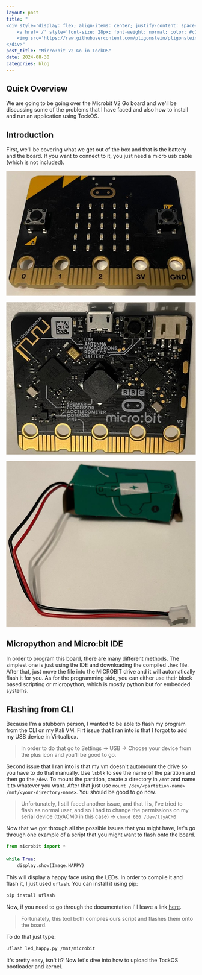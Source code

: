 ```yaml
---
layout: post
title: "
<div style='display: flex; align-items: center; justify-content: space-between;'>
    <a href='/' style='font-size: 28px; font-weight: normal; color: #c1c1c1; text-decoration: none; margin-top: -50px;'>Home</a>
    <img src='https://raw.githubusercontent.com/pligonstein/pligonstein.github.io/main/images/logo.gif' alt='Logo' style='height: 48px; width: 48px; border-radius: 50%; object-fit: cover; margin-top: -50px;'>
</div>"
post_title: "Micro:bit V2 Go in TockOS"
date: 2024-08-30
categories: blog
---
```


## Quick Overview

We are going to be going over the Microbit V2 Go board and we'll be discussing some of the problems that I have faced and also how to install and run an application using TockOS.

## Introduction

First, we'll be covering what we get out of the box and that is the battery and the board. If you want to connect to it, you just need a micro usb cable (which is not included).

![Image Microbit front](/images/_posts/Microbit-Board-front.jpeg)

![Image Microbit behind](/images/_posts/Microbit-Board-behind.jpeg)

![Image Microbit battery](/images/_posts/Microbit-Battery.jpeg)

## Micropython and Micro:bit IDE

In order to program this board, there are many different methods. The simplest one is just using the IDE and downloading the compiled `.hex` file. After that, just move the file into the MICROBIT drive and it will automatically flash it for you. As for the programming side, you can either use their block based scripting or micropython, which is mostly python but for embedded systems.

## Flashing from CLI

Because I'm a stubborn person, I wanted to be able to flash my program from the CLI on my Kali VM. Firt issue that I ran into is that I forgot to add my USB device in Virtualbox.

> In order to do that go to Settings -> USB -> Choose your device from the plus icon and you'll be good to go.

Second issue that I ran into is that my vm doesn't automount the drive so you have to do that manually. Use `lsblk` to see the name of the partition and then go the `/dev`. To mount the partition, create a directory in `/mnt` and name it to whatever you want. After that just use `mount /dev/<partition-name> /mnt/<your-directory-name>`. You should be good to go now.

> Unfortunately, I still faced another issue, and that I is, I've tried to flash as normal user, and so I had to change the permissions on my serial device (ttyACM0 in this case) -> `chmod 666 /dev/ttyACM0`

Now that we got through all the possible issues that you might have, let's go through one example of a script that you might want to flash onto the board.

```python
from microbit import *

while True:
    display.show(Image.HAPPY)
```

This will display a happy face using the LEDs. In order to compile it and flash it, I just used `uflash`. You can install it using pip:

```bash
pip install uflash
```

Now, if you need to go through the documentation I'll leave a link [here](https://github.com/ntoll/uflash).

> Fortunately, this tool both compiles ours script and flashes them onto the board.

To do that just type:

```bash
uflash led_happy.py /mnt/microbit
```

It's pretty easy, isn't it? Now let's dive into how to upload the TockOS bootloader and kernel.
